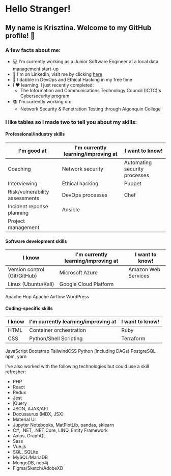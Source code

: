# Hello Stranger!

## My name is Krisztina. Welcome to my GitHub profile! :wave:


### A few facts about me:
- :computer: I'm currently working as a Junior Software Engineer at a local data management start-up 
- :briefcase: I'm on LinkedIn, visit me by clicking [here](https://www.linkedin.com/in/krisztinapap/)
- :brain: I dabble in DevOps and Ethical Hacking in my free time
- I :heart: learning. I just recently completed:
  - The Information and Communications Technology Council (ICTC)'s Cybersecurity program
- :books: I'm currently working on: 
  - Network Security & Penetration Testing through Algonquin College

 
 


### I like tables so I made two to tell you about my skills:

#### Professional/industry skills

I'm good at | I'm currently learning/improving at | I want to know!
----------- | ----------------------------------- | ---------------
Coaching | Network security | Automating security processes
Interviewing | Ethical hacking | Puppet
Risk/vulnerability assessments | DevOps processes | Chef
Incident reponse planning | Ansible
Project management | 


#### Software development skills

I know | I'm currently learning/improving at | I want to know!
------ | ----------------------------------- | --------------
Version control (Git/GitHub) | Microsoft Azure | Amazon Web Services
Linux (Ubuntu/Kali) | Google Cloud Platform
Apache Hop
Apache Airflow
WordPress


#### Coding-specific skills

I know | I'm currently learning/improving at | I want to know!
------ | ----------------------------------- | --------------
HTML | Container orchestration | Ruby
CSS | Python/Shell Scripting | Terraform
JavaScript
Bootstrap
TailwindCSS
Python (including DAGs)
PostgreSQL
npm, yarn



I've also worked with the following technologies but could use a skill refresher:
- PHP
- React
- Redux
- Jest
- jQuery 
- JSON, AJAX/API  
- Docusaurus (MDX, JSX)
- Material UI
- Jupyter Notebooks, MatPlotLib, pandas, sklearn 
- C#, .NET, .NET Core, LINQ, Entity Framework  
- Axios, GraphQL 
- Sass
- Vue.js 
- SQL, SQLite
- MySQL/MariaDB
- MongoDB, neo4j 
- Figma/Sketch/AdobeXD
